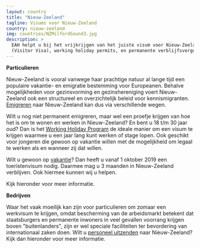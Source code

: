```yaml
---
layout: country
title: "Nieuw-Zeeland"
tagline: Visums voor Nieuw-Zeeland
country: nieuw-zeeland
img: countries/NZMilfordSound3.jpg
description: >
  EAH helpt u bij het vrijkrijgen van het juiste visum voor Nieuw-Zeeland. Zowel voor vakanties
  (Visitor Visa), working holiday permits, en permanente verblijfsvergunningen als u wilt emigreren.
---
```


<p><strong>Particulieren</strong><br/>

Nieuw-Zeeland is vooral vanwege haar prachtige natuur al lange tijd een populaire vakantie- en emigratie bestemming voor Europeanen. Behalve mogelijkheden voor gezinsvorming en gezinshereniging voert Nieuw-Zeeland ook een structureel en overzichtelijk beleid voor kennismigranten. <a href="{{ site.baseurl }}/nieuw-zeeland/emigreren-naar-nieuw-zeeland">Emigreren</a> naar Nieuw-Zeeland kan dus via verschillende wegen.
<p>

<p>Wilt u nog niet permanent emigreren, maar wel een proefje krijgen van hoe het is om te wonen en werken in Nieuw-Zeeland? En bent u 18 t/m 30 jaar oud? Dan is het <a href="{{ site.baseurl }}/nieuw-zeeland/working-holiday">Working Holiday Program</a> de ideale manier om een visum te krijgen waarmee u een jaar lang kunt werken of stage lopen. Ook geschikt voor jongeren die gewoon op vakantie willen met de mogelijkheid om legaal te werken als en wanneer zij dat willen.<br/>

<p>Wilt u gewoon op <a href="{{ site.baseurl }}/nieuw-zeeland/vakantie">vakantie</a>? Dan heeft u vanaf 1 oktober 2019 een toeristenvisum nodig. Daarmee mag u 3 maanden in Nieuw-Zeeland verblijven. Ook hiermee kunnen wij u helpen.<br/><p>

<p>Kijk hieronder voor meer informatie.
</p>

<p><strong>Bedrijven</strong><br/>

Waar het vaak moeilijk kan zijn voor particulieren om zomaar een werkvisum te krijgen, omdat bescherming van de arbeidsmarkt betekent dat staatsburgers en permanente inwoners in veel gevallen voorrang krijgen boven "buitenlanders", zijn er wel speciale faciliteiten ter bevordering van internationaal zaken doen. Wilt u <a href="{{ site.baseurl }}/nieuw-zeeland/personeel-uitzenden">personeel uitzenden</a> naar Nieuw-Zeeland? Kijk dan hieronder voor meer informatie.
